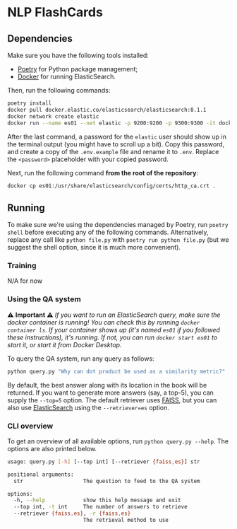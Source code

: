 # NLP FlashCards

## Dependencies

Make sure you have the following tools installed:

- [Poetry](https://python-poetry.org/) for Python package management;
- [Docker](https://www.docker.com/get-started/) for running ElasticSearch.

Then, run the following commands:

```sh
poetry install
docker pull docker.elastic.co/elasticsearch/elasticsearch:8.1.1
docker network create elastic
docker run --name es01 --net elastic -p 9200:9200 -p 9300:9300 -it docker.elastic.co/elasticsearch/elasticsearch:8.1.1
```

After the last command, a password for the `elastic` user should show up in the
terminal output (you might have to scroll up a bit). Copy this password, and
create a copy of the `.env.example` file and rename it to `.env`. Replace the
`<password>` placeholder with your copied password.

Next, run the following command **from the root of the repository**:

```sh
docker cp es01:/usr/share/elasticsearch/config/certs/http_ca.crt .
```

## Running

To make sure we're using the dependencies managed by Poetry, run `poetry shell`
before executing any of the following commands. Alternatively, replace any call
like `python file.py` with `poetry run python file.py` (but we suggest the shell
option, since it is much more convenient).

### Training

N/A for now

### Using the QA system

⚠️ **Important** ⚠️ _If you want to run an ElasticSearch query, make sure the
docker container is running! You can check this by running `docker container
ls`. If your container shows up (it's named `es01` if you followed these
instructions), it's running. If not, you can run `docker start es01` to start
it, or start it from Docker Desktop._

To query the QA system, run any query as follows:

```sh
python query.py "Why can dot product be used as a similarity metric?"
```

By default, the best answer along with its location in the book will be
returned. If you want to generate more answers (say, a top-5), you can supply
the `--top=5` option. The default retriever uses [FAISS](https://faiss.ai/), but
you can also use [ElasticSearch](https://www.elastic.co/elastic-stack/) using
the `--retriever=es` option.

### CLI overview

To get an overview of all available options, run `python query.py --help`. The
options are also printed below.

```sh
usage: query.py [-h] [--top int] [--retriever {faiss,es}] str

positional arguments:
  str                   The question to feed to the QA system

options:
  -h, --help            show this help message and exit
  --top int, -t int     The number of answers to retrieve
  --retriever {faiss,es}, -r {faiss,es}
                        The retrieval method to use
```
